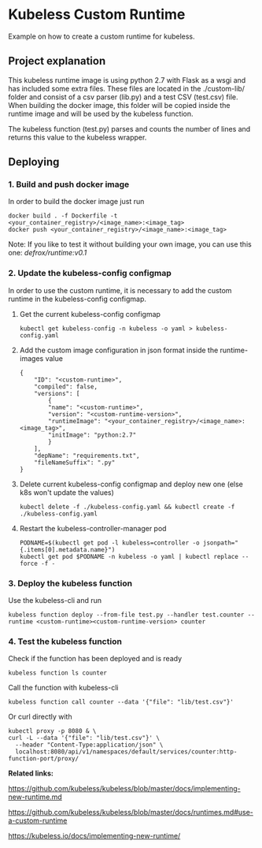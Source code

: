 # Kubeless Custom Runtime
Example on how to create a custom runtime for kubeless.



## Project explanation
This kubeless runtime image is using python 2.7 with Flask as a wsgi and has included some extra files. These files are located in the ./custom-lib/ folder and consist of a csv parser (lib.py) and a test CSV (test.csv) file. When building the docker image, this folder will be copied inside the runtime image and will be used by the kubeless function.

The kubeless function (test.py) parses and counts the number of lines and returns this value to the kubeless wrapper.

## Deploying
### 1. Build and push docker image
In order to build the docker image just run 
```
docker build . -f Dockerfile -t <your_container_registry>/<image_name>:<image_tag>
docker push <your_container_registry>/<image_name>:<image_tag>
```

Note: If you like to test it without building your own image, you can use this one: _defrox/runtime:v0.1_

### 2. Update the kubeless-config configmap
In order to use the custom runtime, it is necessary to add the custom runtime in the kubeless-config configmap.
1. Get the current kubeless-config configmap
    ```
    kubectl get kubeless-config -n kubeless -o yaml > kubeless-config.yaml
    ```
2. Add the custom image configuration in json format inside the runtime-images value
    ```
    {
        "ID": "<custom-runtime>",
        "compiled": false,
        "versions": [
            {
            "name": "<custom-runtime>",
            "version": "<custom-runtime-version>",
            "runtimeImage": "<your_container_registry>/<image_name>:<image_tag>",
            "initImage": "python:2.7"
            }
        ],
        "depName": "requirements.txt",
        "fileNameSuffix": ".py"
    }
    ```
3. Delete current kubeless-config configmap and deploy new one (else k8s won't update the values)
    ```
    kubectl delete -f ./kubeless-config.yaml && kubectl create -f ./kubeless-config.yaml
    ```
4. Restart the kubeless-controller-manager pod
    ```
    PODNAME=$(kubectl get pod -l kubeless=controller -o jsonpath="{.items[0].metadata.name}")
    kubectl get pod $PODNAME -n kubeless -o yaml | kubectl replace --force -f -
    ```

### 3. Deploy the kubeless function
Use the kubeless-cli and run
```
kubeless function deploy --from-file test.py --handler test.counter --runtime <custom-runtime><custom-runtime-version> counter 
```
### 4. Test the kubeless function
Check if the function has been deployed and is ready
```
kubeless function ls counter
```
Call the function with kubeless-cli
```
kubeless function call counter --data '{"file": "lib/test.csv"}'
```
Or curl directly with
```
kubectl proxy -p 8080 & \
curl -L --data '{"file": "lib/test.csv"}' \
  --header "Content-Type:application/json" \
  localhost:8080/api/v1/namespaces/default/services/counter:http-function-port/proxy/
```



**Related links:**

https://github.com/kubeless/kubeless/blob/master/docs/implementing-new-runtime.md

https://github.com/kubeless/kubeless/blob/master/docs/runtimes.md#use-a-custom-runtime

https://kubeless.io/docs/implementing-new-runtime/
